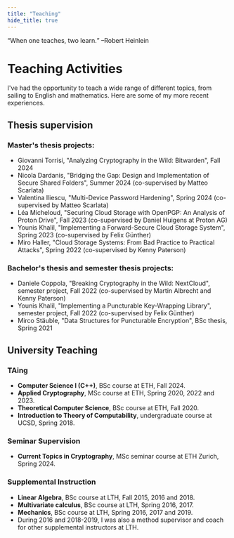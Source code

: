 ```yaml
---
title: "Teaching"
hide_title: true
---
```


<q>When one teaches, two learn.</q> –Robert Heinlein  

# Teaching Activities
I've had the opportunity to teach a wide range of different topics, from sailing to English and mathematics.
Here are some of my more recent experiences.

## Thesis supervision
### Master's thesis projects:
* Giovanni Torrisi, "Analyzing Cryptography in the Wild: Bitwarden", Fall 2024
* Nicola Dardanis, "Bridging the Gap: Design and Implementation of Secure Shared Folders", Summer 2024 (co-supervised by Matteo Scarlata)
* Valentina Iliescu, "Multi-Device Password Hardening", Spring 2024 (co-supervised by Matteo Scarlata)
* Léa Micheloud, "Securing Cloud Storage with OpenPGP: An Analysis of Proton Drive", Fall 2023 (co-supervised by Daniel Huigens at Proton AG)
* Younis Khalil, "Implementing a Forward-Secure Cloud Storage System", Spring 2023 (co-supervised by Felix Günther)
* Miro Haller, "Cloud Storage Systems: From Bad Practice to Practical Attacks", Spring 2022 (co-supervised by Kenny Paterson)

### Bachelor's thesis and semester thesis projects:
* Daniele Coppola, "Breaking Cryptography in the Wild: NextCloud", semester project, Fall 2022 (co-supervised by Martin Albrecht and Kenny Paterson)
* Younis Khalil, "Implementing a Puncturable Key-Wrapping Library", semester project, Fall 2022 (co-supervised by Felix Günther)
* Mirco Stäuble, "Data Structures for Puncturable Encryption", BSc thesis, Spring 2021

## University Teaching  
### TAing
* **Computer Science I (C++)**, BSc course at ETH, Fall 2024.
* **Applied Cryptography**, MSc course at ETH, Spring 2020, 2022 and 2023.
* **Theoretical Computer Science**, BSc course at ETH, Fall 2020.
* **Introduction to Theory of Computability**, undergraduate course at UCSD, Spring 2018.

### Seminar Supervision
* **Current Topics in Cryptography**, MSc seminar course at ETH Zurich, Spring 2024.

### Supplemental Instruction
* **Linear Algebra**, BSc course at LTH, Fall 2015, 2016 and 2018.
* **Multivariate calculus**, BSc course at LTH, Spring 2016, 2017.
* **Mechanics**, BSc course at LTH, Spring 2016, 2017 and 2019.
* During 2016 and 2018-2019, I was also a method supervisor and coach for other supplemental instructors at LTH.
